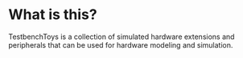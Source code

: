 # What is this?

TestbenchToys is a collection of simulated hardware extensions and peripherals that can be used for hardware modeling and simulation.
